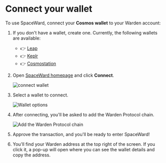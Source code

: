 ﻿---
sidebar_position: 3
---

# Connect your wallet

To use SpaceWard, connect your **Cosmos wallet** to your Warden account:

1. If you don't have a wallet, create one. Currently, the following wallets are available:

   - 👉 [Leap](https://leapwallet.io/download) 
   - 👉 [Keplr](https://www.keplr.app/download)
   - 👉 [Cosmostation](https://www.cosmostation.io/products/cosmostation_extension) 

1. Open [SpaceWard homepage](https://spaceward.buenavista.wardenprotocol.org) and click **Connect**.
    
    ![connect wallet](https://i.ibb.co/mSDXVCP/connect-wallet1.png)
    
2. Select a wallet to connect.
    
    ![Wallet options](https://i.ibb.co/FzcVPZJ/connect-wallet2.png)

3. After connecting, you'll be asked to add the Warden Protocol chain.

    ![Add the Warden Protocol chain](https://i.ibb.co/CW6HKvq/add-chain.png)

4. Approve the transaction, and you'll be ready to enter SpaceWard!

5. You'll find your Warden address at the top right of the screen. If you click it, a pop-up will open where you can see the wallet details and copy the address.